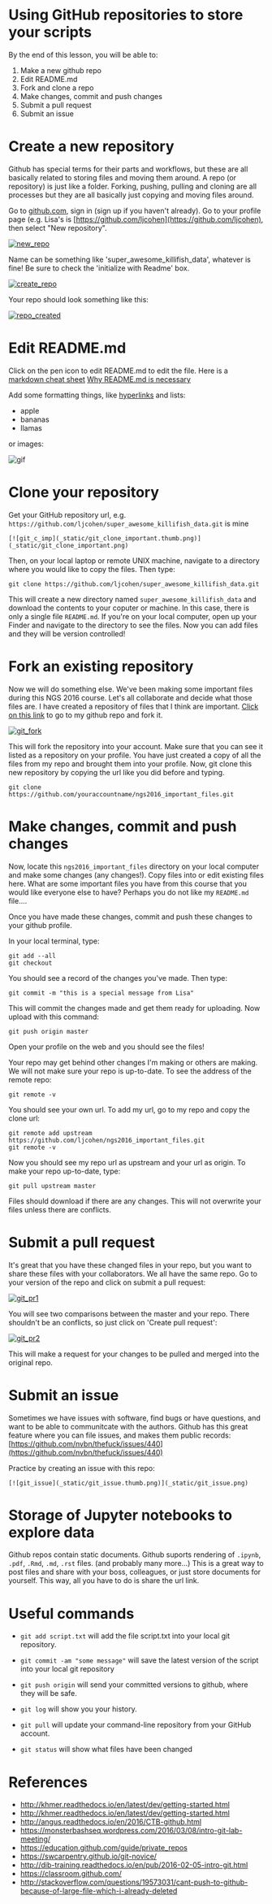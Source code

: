 # Using GitHub repositories to store your scripts

By the end of this lesson, you will be able to:

1. Make a new github repo
2. Edit README.md
3. Fork and clone a repo
4. Make changes, commit and push changes
5. Submit a pull request
6. Submit an issue

# Create a new repository

Github has special terms for their parts and workflows, but these are all basically related to storing files and moving them around. A repo (or repository) is just like a folder. Forking, pushing, pulling and cloning are all processes but they are all basically just copying and moving files around.  

Go to [github.com](https://github.com/), sign in (sign up if you haven't already). 
Go to your profile page (e.g.  Lisa's is [https://github.com/ljcohen](https://github.com/ljcohen), then select "New repository".

   [![new_repo](_static/git_new_repository.thumb.png)](_static/git_new_repository.png)

Name can be something like 'super_awesome_killifish_data', whatever is fine!  Be sure to check the
'initialize with Readme' box.

   [![create_repo](_static/git_create_repo.thumb.png)](_static/git_create_repo.png)

Your repo should look something like this:
   
   [![repo_created](_static/git_repo_created.thumb.png)](_static/git_repo_created.png)


# Edit README.md

Click on the pen icon to edit README.md to edit the file. Here is a [markdown cheat sheet](https://github.com/adam-p/markdown-here/wiki/Markdown-Cheatsheet) 
[Why README.md is necessary](https://changelog.com/top-ten-reasons-why-i-wont-use-your-open-source-project)

Add some formatting things, like [hyperlinks](http://whatshouldwecallgradschool.tumblr.com) and lists:

* apple
* bananas
* llamas

or images:

   ![gif](_static/tumblr_ne2ofn3hFs1r0kovlo1_r1_500.gif)

# Clone your repository

Get your GitHub repository url, e.g. `https://github.com/ljcohen/super_awesome_killifish_data.git` is mine

    [![git_c_imp](_static/git_clone_important.thumb.png)](_static/git_clone_important.png)

Then, on your local laptop or remote UNIX machine, navigate to a directory where you would like to copy the files. Then type:
   
   ```
   git clone https://github.com/ljcohen/super_awesome_killifish_data.git
   ```

This will create a new directory named `super_awesome_killifish_data` and download the contents to your coputer or machine. In this case, there is only a single file `README.md`. If you're on your local computer, open up your Finder and navigate to the directory to see the files. Now you can add files and they will be version controlled!

# Fork an existing repository

Now we will do something else. We've been making some important files during this NGS 2016 course. Let's all collaborate and decide what those files are. I have created a repository of files that I think are important. [Click on this link](https://github.com/ljcohen/ngs2016_important_files) to go to my github repo and fork it.

   [![git_fork](_static/git_fork.thumb.png)](_static/git_fork.png)
   
This will fork the repository into your account. Make sure that you can see it listed as a repository on your profile. You have just created a copy of all the files from my repo and brought them into your profile. Now, git clone this new repository by copying the url like you did before and typing.
   
   ```
   git clone https://github.com/youraccountname/ngs2016_important_files.git
   
   ```


# Make changes, commit and push changes

Now, locate this `ngs2016_important_files` directory on your local computer and make some changes (any changes!). Copy files into or edit existing files here. What are some important files you have from this course that you would like everyone else to have? Perhaps you do not like my `README.md` file....


Once you have made these changes, commit and push these changes to your github profile.

In your local terminal, type:
   
   ```
   git add --all
   git checkout
   ```

You should see a record of the changes you've made. Then type:
   
   ```
   git commit -m "this is a special message from Lisa"
   ```

This will commit the changes made and get them ready for uploading. Now upload with this command:
 
   ```
   git push origin master
   ```

Open your profile on the web and you should see the files!

Your repo may get behind other changes I'm making or others are making. We will not make sure your repo is up-to-date. To see the address of the remote repo:
   
   ```
   git remote -v
   ```

You should see your own url. To add my url, go to my repo and copy the clone url:
   
   ```
   git remote add upstream https://github.com/ljcohen/ngs2016_important_files.git
   git remote -v
   ```

Now you should see my repo url as upstream and your url as origin. To make your repo up-to-date, type:

   ```
   git pull upstream master
   ```

Files should download if there are any changes. This will not overwrite your files unless there are conflicts.

# Submit a pull request

It's great that you have these changed files in your repo, but you want to share these files with your collaborators. We all have the same repo. Go to your version of the repo and click on submit a pull request:

   [![git_pr1](_static/git_pull_request.thumb.png)](_static/git_pull_request.png)

You will see two comparisons between the master and your repo. There shouldn't be an conflicts, so just click on 'Create pull request':

   [![git_pr2](_static/git_create_pull_request.thumb.png)](_static/git_create_pull_request.png)
   
This will make a request for your changes to be pulled and merged into the original repo.

# Submit an issue

Sometimes we have issues with software, find bugs or have questions, and want to be able to communitcate with the authors. Github has this great feature where you can file issues, and makes them public records: [https://github.com/nvbn/thefuck/issues/440](https://github.com/nvbn/thefuck/issues/440)

Practice by creating an issue with this repo:

    [![git_issue](_static/git_issue.thumb.png)](_static/git_issue.png)
   
# Storage of Jupyter notebooks to explore data

Github repos contain static documents. Github suports rendering of `.ipynb`, `.pdf`, `.Rmd`, `.md`, `.rst` files. (and probably many more...) This is a great way to post files and share with your boss, colleagues, or just store documents for yourself. This way, all you have to do is share the url link.


# Useful commands
* `git add script.txt` will add the file script.txt into your local git
  repository.

* `git commit -am "some message"` will save the latest version of the script
  into your local git repository

* `git push origin` will send your committed versions to github, where
  they will be safe.

* `git log` will show you your history.

* `git pull` will update your command-line repository from your
  GitHub account.
  
* `git status` will show what files have been changed
  
# References

* http://khmer.readthedocs.io/en/latest/dev/getting-started.html
* http://khmer.readthedocs.io/en/latest/dev/getting-started.html
* http://angus.readthedocs.io/en/2016/CTB-github.html
* https://monsterbashseq.wordpress.com/2016/03/08/intro-git-lab-meeting/
* https://education.github.com/guide/private_repos
* https://swcarpentry.github.io/git-novice/
* http://dib-training.readthedocs.io/en/pub/2016-02-05-intro-git.html
* https://classroom.github.com/
* http://stackoverflow.com/questions/19573031/cant-push-to-github-because-of-large-file-which-i-already-deleted

